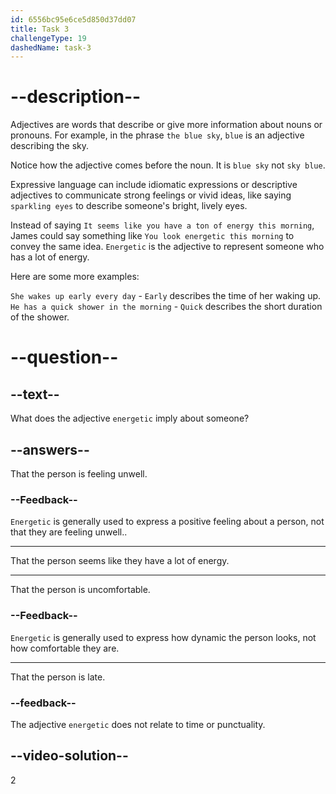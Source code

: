 ```yaml
---
id: 6556bc95e6ce5d850d37dd07
title: Task 3
challengeType: 19
dashedName: task-3
---
```


# --description--

Adjectives are words that describe or give more information about nouns or pronouns. For example, in the phrase `the blue sky`, `blue` is an adjective describing the sky.

Notice how the adjective comes before the noun. It is `blue sky` not `sky blue`.

Expressive language can include idiomatic expressions or descriptive adjectives to communicate strong feelings or vivid ideas, like saying `sparkling eyes` to describe someone's bright, lively eyes.

Instead of saying `It seems like you have a ton of energy this morning`, James could say something like `You look energetic this morning` to convey the same idea. `Energetic` is the adjective to represent someone who has a lot of energy.

Here are some more examples:

`She wakes up early every day` - `Early` describes the time of her waking up. `He has a quick shower in the morning` - `Quick` describes the short duration of the shower.

# --question--

## --text--

What does the adjective `energetic` imply about someone?

## --answers--

That the person is feeling unwell.

### --Feedback--

`Energetic` is generally used to express a positive feeling about a person, not that they are feeling unwell..

---

That the person seems like they have a lot of energy.

---

That the person is uncomfortable.

### --Feedback--

`Energetic` is generally used to express how dynamic the person looks, not how comfortable they are.

---

That the person is late.

### --feedback--

The adjective `energetic` does not relate to time or punctuality.

## --video-solution--

2
